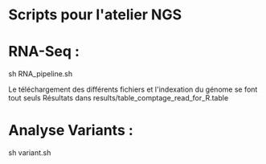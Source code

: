 # Scripts pour l'atelier NGS



# RNA-Seq :
sh RNA_pipeline.sh

Le téléchargement des différents fichiers et l'indexation du génome se font tout seuls
Résultats dans results/table_comptage_read_for_R.table

# Analyse Variants :

sh variant.sh


